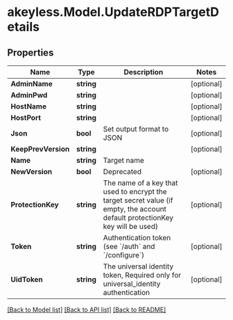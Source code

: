 # akeyless.Model.UpdateRDPTargetDetails

## Properties

Name | Type | Description | Notes
------------ | ------------- | ------------- | -------------
**AdminName** | **string** |  | [optional] 
**AdminPwd** | **string** |  | [optional] 
**HostName** | **string** |  | [optional] 
**HostPort** | **string** |  | [optional] 
**Json** | **bool** | Set output format to JSON | [optional] 
**KeepPrevVersion** | **string** |  | [optional] 
**Name** | **string** | Target name | 
**NewVersion** | **bool** | Deprecated | [optional] 
**ProtectionKey** | **string** | The name of a key that used to encrypt the target secret value (if empty, the account default protectionKey key will be used) | [optional] 
**Token** | **string** | Authentication token (see &#x60;/auth&#x60; and &#x60;/configure&#x60;) | [optional] 
**UidToken** | **string** | The universal identity token, Required only for universal_identity authentication | [optional] 

[[Back to Model list]](../README.md#documentation-for-models) [[Back to API list]](../README.md#documentation-for-api-endpoints) [[Back to README]](../README.md)


